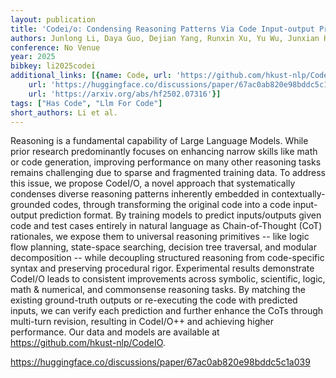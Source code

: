 ```yaml
---
layout: publication
title: 'Codei/o: Condensing Reasoning Patterns Via Code Input-output Prediction'
authors: Junlong Li, Daya Guo, Dejian Yang, Runxin Xu, Yu Wu, Junxian He
conference: No Venue
year: 2025
bibkey: li2025codei
additional_links: [{name: Code, url: 'https://github.com/hkust-nlp/CodeIO'}, {name: Code,
    url: 'https://huggingface.co/discussions/paper/67ac0ab820e98bddc5c1a039'}, {name: Paper,
    url: 'https://arxiv.org/abs/hf2502.07316'}]
tags: ["Has Code", "Llm For Code"]
short_authors: Li et al.
---
```

Reasoning is a fundamental capability of Large Language Models. While prior research predominantly focuses on enhancing narrow skills like math or code generation, improving performance on many other reasoning tasks remains challenging due to sparse and fragmented training data. To address this issue, we propose CodeI/O, a novel approach that systematically condenses diverse reasoning patterns inherently embedded in contextually-grounded codes, through transforming the original code into a code input-output prediction format. By training models to predict inputs/outputs given code and test cases entirely in natural language as Chain-of-Thought (CoT) rationales, we expose them to universal reasoning primitives -- like logic flow planning, state-space searching, decision tree traversal, and modular decomposition -- while decoupling structured reasoning from code-specific syntax and preserving procedural rigor. Experimental results demonstrate CodeI/O leads to consistent improvements across symbolic, scientific, logic, math & numerical, and commonsense reasoning tasks. By matching the existing ground-truth outputs or re-executing the code with predicted inputs, we can verify each prediction and further enhance the CoTs through multi-turn revision, resulting in CodeI/O++ and achieving higher performance. Our data and models are available at https://github.com/hkust-nlp/CodeIO.

https://huggingface.co/discussions/paper/67ac0ab820e98bddc5c1a039